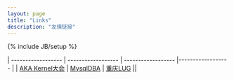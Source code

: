 ```yaml
---
layout: page
title: "Links"
description: "友情链接"
---
```

{% include JB/setup %}

| ------------------ | ------------------ | ------------------ |------------------ | 
| [AKA Kernel大会](http://www.ckernel.org/) | [MysqlDBA](http://mysqldba.cn) | [重庆LUG](http://www.chongqinglug.org/) ||
